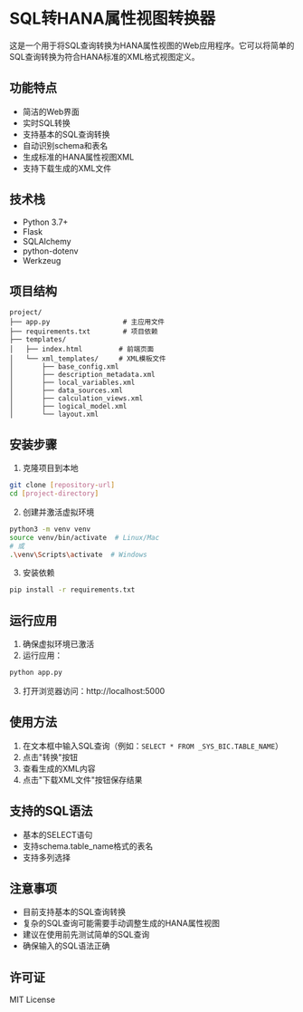 # SQL转HANA属性视图转换器

这是一个用于将SQL查询转换为HANA属性视图的Web应用程序。它可以将简单的SQL查询转换为符合HANA标准的XML格式视图定义。

## 功能特点

- 简洁的Web界面
- 实时SQL转换
- 支持基本的SQL查询转换
- 自动识别schema和表名
- 生成标准的HANA属性视图XML
- 支持下载生成的XML文件

## 技术栈

- Python 3.7+
- Flask
- SQLAlchemy
- python-dotenv
- Werkzeug

## 项目结构

```
project/
├── app.py                  # 主应用文件
├── requirements.txt        # 项目依赖
├── templates/
│   ├── index.html         # 前端页面
│   └── xml_templates/     # XML模板文件
│       ├── base_config.xml
│       ├── description_metadata.xml
│       ├── local_variables.xml
│       ├── data_sources.xml
│       ├── calculation_views.xml
│       ├── logical_model.xml
│       └── layout.xml
```

## 安装步骤

1. 克隆项目到本地
```bash
git clone [repository-url]
cd [project-directory]
```

2. 创建并激活虚拟环境
```bash
python3 -m venv venv
source venv/bin/activate  # Linux/Mac
# 或
.\venv\Scripts\activate  # Windows
```

3. 安装依赖
```bash
pip install -r requirements.txt
```

## 运行应用

1. 确保虚拟环境已激活
2. 运行应用：
```bash
python app.py
```
3. 打开浏览器访问：http://localhost:5000

## 使用方法

1. 在文本框中输入SQL查询（例如：`SELECT * FROM _SYS_BIC.TABLE_NAME`）
2. 点击"转换"按钮
3. 查看生成的XML内容
4. 点击"下载XML文件"按钮保存结果

## 支持的SQL语法

- 基本的SELECT语句
- 支持schema.table_name格式的表名
- 支持多列选择

## 注意事项

- 目前支持基本的SQL查询转换
- 复杂的SQL查询可能需要手动调整生成的HANA属性视图
- 建议在使用前先测试简单的SQL查询
- 确保输入的SQL语法正确

## 许可证

MIT License 
